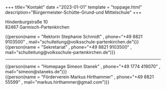 +++
title="Kontakt"
date ="2023-01-01"
template = "toppage.html"
description="Bürgermeister-Schütte-Grund-und Mittelschule"
+++

Hindenburgstraße 10    
82467 Garmisch-Partenkirchen

<div class="triple contacts">
<div>{{person(name = "Rektorin Stephanie Schmidt" , phone="+49 8821 9103500" , mail="schulleitung@volksschule-partenkirchen.de")}}</div>
<div>{{person(name = "Sekretariat" , phone="+49 8821 9103500" , mail="schulleitung@volksschule-partenkirchen.de")}}</div>
</div>

---

<div class="triple contacts">
<div>{{person(name = "Homepage Simeon Stanek" , phone="+49 1774 419070" , mail="simeon@staneks.de")}}</div>
<div>{{person(name = "Förderverein Markus Hirthammer" , phone="+49 8821 55599" , mail="markus.hirthammer@gmail.com")}}</div>
</div>

